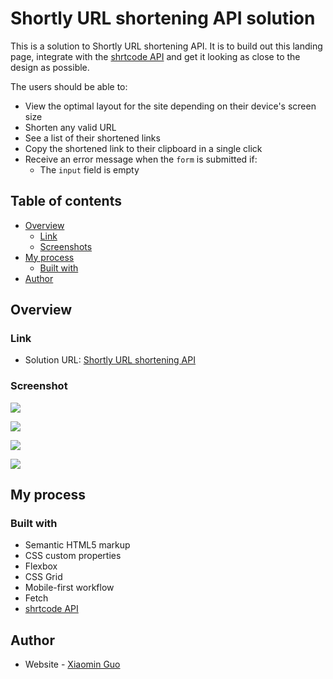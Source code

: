 # Shortly URL shortening API solution

This is a solution to Shortly URL shortening API. It is to build out this landing page, integrate with the [shrtcode API](https://app.shrtco.de/) and get it looking as close to the design as possible.

The users should be able to:

- View the optimal layout for the site depending on their device's screen size
- Shorten any valid URL
- See a list of their shortened links
- Copy the shortened link to their clipboard in a single click
- Receive an error message when the `form` is submitted if:
  - The `input` field is empty

## Table of contents

- [Overview](#overview)
  - [Link](#link)
  - [Screenshots](#screenshot)
- [My process](#my-process)
  - [Built with](#built-with)
- [Author](#author)

## Overview

### Link

- Solution URL: [Shortly URL shortening API](https://aislandmin.github.io/Shortly-URL-shortening-API/)

### Screenshot

![](./screenshots/screenshot1.png)

![](./screenshots/screenshot4.png)

![](./screenshots/screenshot2.png)

![](./screenshots/screenshot3.png)

## My process

### Built with

- Semantic HTML5 markup
- CSS custom properties
- Flexbox
- CSS Grid
- Mobile-first workflow
- Fetch
- [shrtcode API](https://app.shrtco.de/)

## Author

- Website - [Xiaomin Guo](https://min-website-aislandmin.vercel.app/)
